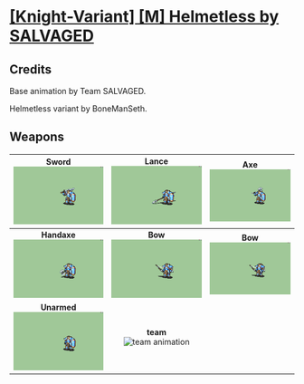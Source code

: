 # [\[Knight-Variant\] \[M\] Helmetless by SALVAGED](./)
## Credits

Base animation by Team SALVAGED. 

Helmetless variant by BoneManSeth.

## Weapons

| <b>Sword</b><br/><img alt="Sword animation" src="./1.%20Sword/Sword.gif"/> | <b>Lance</b><br/><img alt="Lance animation" src="./2.%20Lance/Lance.gif"/> | <b>Axe</b><br/><img alt="Axe animation" src="./3.%20Axe/Axe.gif"/> |
| :---: | :---: | :---: |
| <b>Handaxe</b><br/><img alt="Handaxe animation" src="./4.%20Handaxe/Handaxe.gif"/> | <b>Bow</b><br/><img alt="Bow animation" src="./5.%20Bow/Bow.gif"/> | <b>Bow</b><br/><img alt="Bow animation" src="./5.%20Bow%20(shield%20on%20back)/Bow.gif"/> |
| <b>Unarmed</b><br/><img alt="Unarmed animation" src="./8.%20Unarmed/Unarmed.gif"/> | <b>team</b><br/><img alt="team animation" src="./team%20palettes/team.gif"/> |
